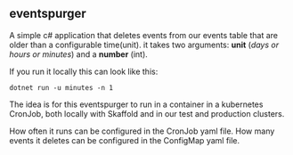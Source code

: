 ## eventspurger

A simple c# application that deletes events from our events table that are older than a configurable time(unit).
it takes two arguments: **unit** (*days or hours or minutes*) and a **number** (int).

If you run it locally this can look like this:
```
dotnet run -u minutes -n 1
```
The idea is for this eventspurger to run in a container in a kubernetes CronJob, both locally with Skaffold and in our test and production clusters.

How often it runs can be configured in the CronJob yaml file.
How many events it deletes can be configured in the ConfigMap yaml file.
